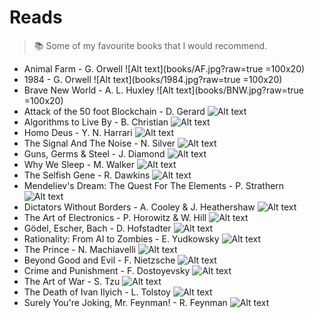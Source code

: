 # Reads

> :books: Some of my favourite books that I would recommend.

- Animal Farm - G. Orwell
![Alt text](books/AF.jpg?raw=true =100x20)
- 1984 - G. Orwell
![Alt text](books/1984.jpg?raw=true =100x20)
- Brave New World - A. L. Huxley
![Alt text](books/BNW.jpg?raw=true =100x20)
- Attack of the 50 foot Blockchain - D. Gerard
![Alt text](books/AOT5B.jpg?raw=true)
- Algorithms to Live By - B. Christian
![Alt text](books/ATLB.jpg?raw=true)
- Homo Deus - Y. N. Harrari
![Alt text](books/HomoDeus.jpg?raw=true)
- The Signal And The Noise - N. Silver
![Alt text](books/TheSignalAndTheNoise.jpg?raw=true)
- Guns, Germs & Steel - J. Diamond
![Alt text](books/GunsGermsAndSteel.jpg?raw=true)
- Why We Sleep - M. Walker
![Alt text](books/WhyWeSleep.jpg?raw=true)
- The Selfish Gene - R. Dawkins
![Alt text](books/TheSelfishGene.jpg?raw=true)
- Mendeliev's Dream: The Quest For The Elements - P. Strathern
![Alt text](books/MD.jpg?raw=true)
- Dictators Without Borders - A. Cooley & J. Heathershaw
![Alt text](books/DWB.jpg?raw=true)
- The Art of Electronics - P. Horowitz & W. Hill
![Alt text](books/TAOE.jpg?raw=true)
- Gödel, Escher, Bach - D. Hofstadter
![Alt text](books/GEB.jpg?raw=true)
- Rationality: From AI to Zombies - E. Yudkowsky
![Alt text](books/RFAITZ.jpg?raw=true)
- The Prince - N. Machiavelli 
![Alt text](books/TP.jpg?raw=true)
- Beyond Good and Evil - F. Nietzsche
![Alt text](books/beyondgoogandevil.jpg?raw=true)
- Crime and Punishment - F. Dostoyevsky
![Alt text](books/CAP.jpg?raw=true)
- The Art of War - S. Tzu
![Alt text](books/TAOW.jpg?raw=true)
- The Death of Ivan Ilyich - L. Tolstoy
![Alt text](books/TDOII.jpg?raw=true)
- Surely You're Joking, Mr. Feynman! - R. Feynman
![Alt text](books/SYJMF.jpg?raw=true)

